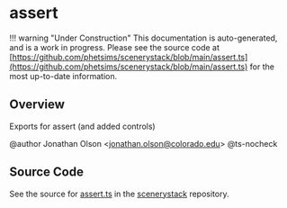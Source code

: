 # assert

!!! warning "Under Construction"
    This documentation is auto-generated, and is a work in progress. Please see the source code at
    [https://github.com/phetsims/scenerystack/blob/main/assert.ts](https://github.com/phetsims/scenerystack/blob/main/assert.ts) for the most up-to-date information.

## Overview

Exports for assert (and added controls)

@author Jonathan Olson &lt;jonathan.olson@colorado.edu&gt;
@ts-nocheck



## Source Code

See the source for [assert.ts](https://github.com/phetsims/scenerystack/blob/main/assert.ts) in the [scenerystack](https://github.com/phetsims/scenerystack) repository.

